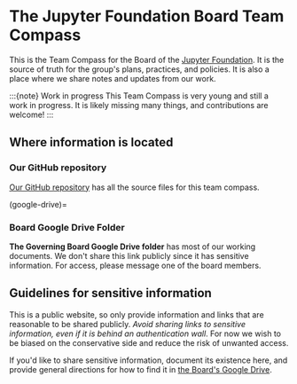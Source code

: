 # The Jupyter Foundation Board Team Compass

This is the Team Compass for the Board of the [Jupyter Foundation](https://jupyterfoundation.org). It is the source of truth for the group's plans, practices, and policies. It is also a place where we share notes and updates from our work.

:::{note} Work in progress
This Team Compass is very young and still a work in progress. It is likely missing many things, and contributions are welcome!
:::

## Where information is located

### Our GitHub repository

[Our GitHub repository](https://github.com/jupyter-governance/jupyter-foundation-governing-board) has all the source files for this team compass.

(google-drive)=

### Board Google Drive Folder

**The Governing Board Google Drive folder** has most of our working documents. We don't share this link publicly since it has sensitive information. For access, please message one of the board members.

## Guidelines for sensitive information

This is a public website, so only provide information and links that are reasonable to be shared publicly.
_Avoid sharing links to sensitive information, even if it is behind an authentication wall_.
For now we wish to be biased on the conservative side and reduce the risk of unwanted access.

If you'd like to share sensitive information, document its existence here, and provide general directions for how to find it in [the Board's Google Drive](#google-drive).